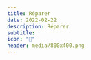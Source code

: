 ```yaml
---
title: Réparer
date: 2022-02-22
description: Réparer
subtitle:
icon: "🔧"
header: media/800x400.png
---
```

